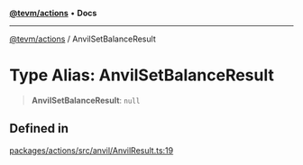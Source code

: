 [**@tevm/actions**](../README.md) • **Docs**

***

[@tevm/actions](../globals.md) / AnvilSetBalanceResult

# Type Alias: AnvilSetBalanceResult

> **AnvilSetBalanceResult**: `null`

## Defined in

[packages/actions/src/anvil/AnvilResult.ts:19](https://github.com/evmts/tevm-monorepo/blob/main/packages/actions/src/anvil/AnvilResult.ts#L19)
